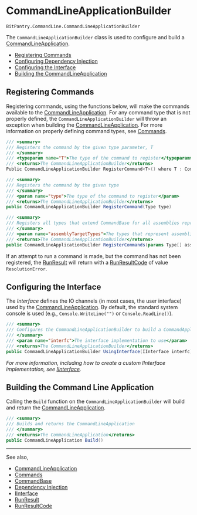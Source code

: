 # CommandLineApplicationBuilder
```BitPantry.CommandLine.CommandLineApplicationBuilder```

The ```CommandLineApplicationBuilder``` class is used to configure and build a [CommandLineApplication](CommandLineApplication.md).

- [Registering Commands](#registering-commands)
- [Configuring Dependency Injection](#configuring-dependency-injection)
- [Configuring the Interface](#configuring-the-interface)
- [Building the CommandLineApplication](#building-the-command-line-application)



## Registering Commands

Registering commands, using the functions below, will make the commands available to the [CommandLineApplication](CommandLineApplication.md). For any command type that is not properly defined, the ```CommandLineApplicationBuilder``` will throw an exception when building the [CommandLineApplication](CommandLineApplication.md). For more information on properly defining command types, see [Commands](Commands.md).

```cs
/// <summary>
/// Registers the command by the given type parameter, T
/// </summary>
/// <typeparam name="T">The type of the command to register</typeparam>
/// <returns>The CommandLineApplicationBuilder</returns>
Public CommandLineApplicationBuilder RegisterCommand<T>() where T : CommandBase
```
```cs
/// <summary>
/// Registers the command by the given type
/// </summary>
/// <param name="type">The type of the command to register</param>
/// <returns>The CommandLineApplicationBuilder</returns>
public CommandLineApplicationBuilder RegisterCommand(Type type)
```
```cs
/// <summary>
/// Registers all types that extend CommandBase for all assemblies represented by the types provided
/// </summary>
/// <param name="assemblyTargetTypes">The types that represent assemblies to be searched for commands to register</param>
/// <returns>The CommandLineApplicationBuilder</returns>
public CommandLineApplicationBuilder RegisterCommands(params Type[] assemblyTargetTypes)
```

If an attempt to run a command is made, but the command has not been registered, the [RunResult](RunResult.md) will return with a [RunResultCode](RunResultCode.md) of value ```ResolutionError```.

## Configuring the Interface

The *Interface* defines the IO channels (in most cases, the user interface) used by the [CommandLineApplication](CommandLineApplication.md).
By default, the standard system console is used (e.g., ```Console.WriteLine("")``` or ```Console.ReadLine()```).

```cs
/// <summary>
/// Configures the CommandLineApplicationBuilder to build a CommandApplication that uses the given IInterface implementation
/// </summary>
/// <param name="interfc">The interface implementation to use</param>
/// <returns>The CommandLineApplicationBuilder</returns>
public CommandLineApplicationBuilder UsingInterface(IInterface interfc)
```

*For more information, including how to create a custom IInterface implementation, see [IInterface](IInterface.md).*

## Building the Command Line Application

Calling the ```Build``` function on the ```CommandLineApplicationBuilder``` will build and return the [CommandLineApplication](CommandLineApplication.md).

```cs
/// <summary>
/// Builds and returns the CommandLineApplication
/// </summary>
/// <returns>The CommandLineApplication</returns>
public CommandLineApplication Build()
```
---
See also,

- [CommandLineApplication](CommandLineApplication.md)
- [Commands](Commands.md)
- [CommandBase](CommandBase.md)
- [Dependency Injection](DependencyInjection.md)
- [IInterface](IInterface.md)
- [RunResult](RunResult.md)
- [RunResultCode](RunResultCode.md)